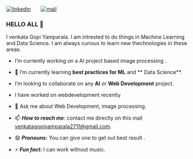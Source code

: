 [![linkedin](https://github.com/venkatagopiyamparala2711/venkatagopiyamparala/blob/main/linkedin1.png)](https://www.linkedin.com/in/venkatagopi-yamparala-1b21131a5?lipi=urn%3Ali%3Apage%3Ad_flagship3_profile_view_base_contact_details%3B5qNKJMZdRxyVsggQST7UTA%3D%3D/)&nbsp;&nbsp;&nbsp;&nbsp;&nbsp;&nbsp;&nbsp;[![mail](https://github.com/venkatagopiyamparala2711/venkatagopiyamparala/blob/main/mail.png)](mailto:venkatagopiyamparala@gmail.com)

### HELLO ALL 👋

I venkata Gopi Yamparala. I am intrested to do things in Machine Learning and Data Science. I am always curious to learn new thechnologies in these areas.



-  I’m currently working on a AI project based image processing .

- 🌱 I’m currently learning **best practices for ML** and ** Data Science**.

-  I’m looking to collaborate on any **AI** or **Web Development** project.

-   I have worked on webdevelopment recently

- 💬 Ask me about Web Development, image processing.

- 📫 ***How to reach me***:  contact me directly on this mail [venkatagopiyamparala2711@gmail.com](mailto:venkatagopiyamparala2711@gmail.com).

- 😄 ***Pronouns:*** You can give one to get out best result .

- ⚡ ***Fun fact:*** I can work without music. 

